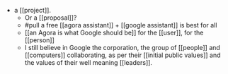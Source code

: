 - a [[project]].
  - Or a [[proposal]]?
  - #pull a free [[agora assistant]] + [[google assistant]] is best for all
  - [[an Agora is what Google should be]] for the [[user]], for the [[person]]
  - I still believe in Google the corporation, the group of [[people]] and [[computers]] collaborating, as per their [[initial public values]] and the values of their well meaning [[leaders]].
